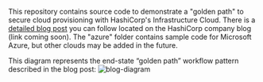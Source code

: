 This repository contains source code to demonstrate a "golden path" to secure cloud provisioning with HashiCorp's Infrastructure Cloud. There is a [detailed blog post](https://www.hashicorp.com/blog/a-golden-path-to-secure-cloud-provisioning-with-the-infrastructure-cloud) you can follow located on the HashiCorp company blog (link coming soon). The "azure" folder contains sample code for Microsoft Azure, but other clouds may be added in the future. 

This diagram represents the end-state “golden path” workflow pattern described in the blog post:
![blog-diagram](https://github.com/bfbarkhouse/hashistack-secure-infra-workflow/assets/84409718/246ac789-3c94-49a0-b206-5d7bb3bce0ae)
